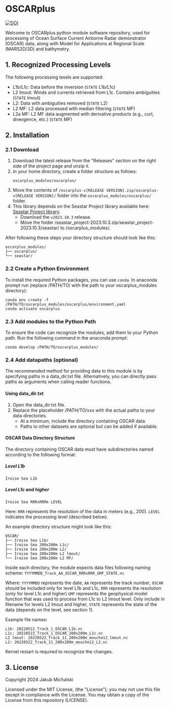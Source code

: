 # OSCARplus
[![DOI](https://zenodo.org/badge/899089393.svg)](https://doi.org/10.5281/zenodo.14844299)

Welcome to OSCARplus python module software repository, used for processing of Ocean Surface Current Airborne Radar demonstrator (OSCAR) data, along with Model for Applications at Regional Scale (MARS2D/3D) and bathymetry.

## 1. Recognized Processing Levels
The following processing levels are supported:
- L1b/L1c: Data before the inversion (```STATE``` L1b/L1c)
- L2 lmout: Winds and currents retrieved from L1c. Contains ambiguities (```STATE``` lmout)
- L2: Data with ambiguities removed (```STATE``` L2)
- L2 MF: L2 data processed with median filtering (```STATE``` MF)
- L2a MF: L2 MF data augmented with derivative products (e.g., curl, divergence, etc.) (```STATE``` MF)

## 2. Installation
### 2.1 Download
1. Download the latest release from the "Releases" section on the right side of the project page and unzip it.
2. In your home directory, create a folder structure as follows:
   ```
   oscarplus_modules/oscarplus/
   ```
3. Move the contents of `/oscarplus-v[RELEASE VERSION].zip/oscarplus-v[RELEASE VERSION]/` folder into the `oscarplus_modules/oscarplus/` folder.
4. This library depends on the Seastar Project library available here: [Seastar Project library](https://github.com/ACHMartin/seastar_project).
   - Download the `v2023.10.3` release.
   - Move the folder /seastar_project-2023.10.3.zip/seastar_project-2023.10.3/seastar/ to /oscarplus_modules/.

After following these steps your directory structure should look like this:
```
oscarplus_modules/
├── oscarplus/
└── seastar/
```
### 2.2 Create a Python Environment
To install the required Python packages, you can use `conda`. In anaconda prompt run (replace /PATH/TO/ with the path to your oscarplus_modules directory):
```
conda env create -f /PATH/TO/oscarplus_modules/oscarplus/environment.yaml
conda activate oscarplus
```
### 2.3 Add modules to the Python Path
To ensure the code can recognize the modules, add them to your Python path. Run the following command in the anaconda prompt:
```
conda develop /PATH/TO/oscarplus_modules/
```
### 2.4 Add datapaths (optional)
The recommended method for providing data to this module is by specifying paths in a data_dir.txt file.
Alternatively, you can directly pass paths as arguments when calling reader functions.
#### Using data_dir.txt
1. Open the data_dir.txt file.
2. Replace the placeholder /PATH/TO/xxx with the actual paths to your data directories.
   - At a minimum, include the directory containing OSCAR data.
   - Paths to other datasets are optional but can be added if available.
#### OSCAR Data Directory Structure
The directory containing OSCAR data must have subdirectories named according to the following format:
##### Level L1b
```Iroise Sea L1b```
##### Level L1c and higher
```Iroise Sea RRRxRRRm LEVEL```

Here:
```RRR``` represents the resolution of the data in meters (e.g., 200).
```LEVEL``` indicates the processing level (described below).

An example directory structure might look like this:
```
OSCAR/
├── Iroise Sea L1b/
├── Iroise Sea 200x200m L1c/
├── Iroise Sea 200x200m L2/
├── Iroise Sea 200x200m L2 lmout/
└── Iroise Sea 200x200m L2 MF/
```
Inside each directory, the module expects data files following naming scheme:
```YYYYMMDD_Track_AA_OSCAR_RRRxRRR_GMF_STATE.nc```

Where:
```YYYYMMDD``` represents the date,
```AA``` represents the track number,
```OSCAR``` should be included only for level L1b and L1c,
```RRR``` represents the resolution (only for level L1c and higher)
```GMF``` represents the geophysical model function  that was used to process from L1c to L2 lmout level. Only include in filename for levels L2 lmout and higher,
```STATE``` represents the state of the data (depends on the level, see section 1).

Example file names:
```
L1b: 20220522_Track_1_OSCAR_L1b.nc
L1c: 20220522_Track_1_OSCAR_200x200m_L1c.nc
L2 lmout: 20220522_Track_11_200x200m_mouche12_lmout.nc
L2: 20220522_Track_11_200x200m_mouche12_L2.nc
```

Kernel restart is required to recognize the changes.

## 3. License
Copyright 2024 Jakub Michalski

Licensed under the MIT License, (the "License"); you may not 
use this file except in compliance with the License. You may obtain a copy of 
the License from this repository (LICENSE).

